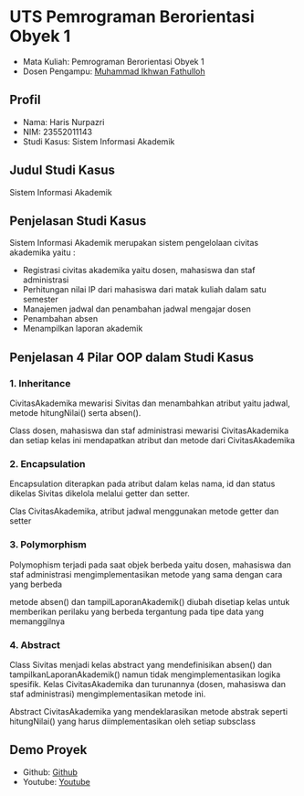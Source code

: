 # UTS Pemrograman Berorientasi Obyek 1
<ul>
  <li>Mata Kuliah: Pemrograman Berorientasi Obyek 1</li>
  <li>Dosen Pengampu: <a href="https://github.com/Muhammad-Ikhwan-Fathulloh">Muhammad Ikhwan Fathulloh</a></li>
</ul>

## Profil
<ul>
  <li>Nama: Haris Nurpazri</li>
  <li>NIM: 23552011143</li>
  <li>Studi Kasus: Sistem Informasi Akademik</li>
</ul>

## Judul Studi Kasus
<p>Sistem Informasi Akademik</p>

## Penjelasan Studi Kasus
<p>Sistem Informasi Akademik merupakan sistem pengelolaan civitas akademika yaitu : 

- Registrasi civitas akademika yaitu dosen, mahasiswa dan staf administrasi
- Perhitungan nilai IP dari mahasiswa dari matak kuliah dalam satu semester
- Manajemen jadwal dan penambahan jadwal mengajar dosen
- Penambahan absen
- Menampilkan laporan akademik</p>


## Penjelasan 4 Pilar OOP dalam Studi Kasus

### 1. Inheritance
<p>CivitasAkademika mewarisi Sivitas dan menambahkan atribut yaitu jadwal, metode hitungNilai() serta absen().</p>
<p>Class dosen, mahasiswa dan staf administrasi mewarisi CivitasAkademika dan setiap kelas ini mendapatkan atribut dan metode dari CivitasAkademika</p>

### 2. Encapsulation
<p>Encapsulation diterapkan pada atribut dalam kelas nama, id dan status dikelas Sivitas dikelola melalui getter dan setter.</p>
<p>Clas CivitasAkademika, atribut jadwal menggunakan metode getter dan setter</p>

### 3. Polymorphism
<p>Polymophism terjadi pada saat objek berbeda yaitu dosen, mahasiswa dan staf administrasi mengimplementasikan metode yang sama dengan cara yang berbeda</p>
<p>metode absen() dan tampilLaporanAkademik() diubah disetiap kelas untuk memberikan perilaku yang berbeda tergantung pada tipe data yang memanggilnya</p>

### 4. Abstract
<p>Class Sivitas menjadi kelas abstract yang mendefinisikan absen() dan tampilkanLaporanAkademik() namun tidak mengimplementasikan logika spesifik. Kelas CivitasAkademika dan turunannya (dosen, mahasiswa dan staf administrasi) mengimplementasikan metode ini.</p>
<p>Abstract CivitasAkademika yang mendeklarasikan metode abstrak seperti hitungNilai() yang harus diimplementasikan oleh setiap subsclass</p>

## Demo Proyek
<ul>
  <li>Github: <a href="https://github.com/harisnurpazri/UTS_PBO1_TIFRP23A_23552011143_HarisNurpazri/tree/main">Github</a></li>
  <li>Youtube: <a href="">Youtube</a></li>
</ul>
